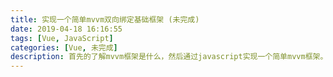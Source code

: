 ```yaml
---
title: 实现一个简单mvvm双向绑定基础框架 (未完成)
date: 2019-04-18 16:16:55
tags: [Vue, JavaScript]
categories: [Vue, 未完成]
description: 首先的了解mvvm框架是什么，然后通过javascript实现一个简单mvvm框架。
---
```

